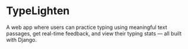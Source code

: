 # TypeLighten

A web app where users can practice typing using meaningful text passages, get real-time feedback, and view their typing stats — all built with Django.
